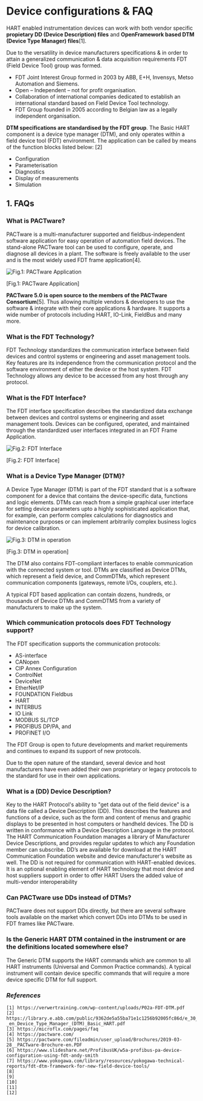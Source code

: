 # Device configurations & FAQ

HART enabled instrumentation devices can work with both vendor specific **propietary DD (Device Description) files** and **OpenFramework based DTM (Device Type Manager) files**[1]. 

Due to the versatility in device manufacturers specifications & in order to attain a generalized communication & data acquisition requirements FDT (Field Device Tool) group was formed. 

* FDT Joint Interest Group formed in 2003 by ABB, E+H, Invensys, Metso Automation and Siemens.
* Open – Independent – not for profit organisation.
* Collaboration of international companies dedicated to establish an international standard based on Field Device Tool technology.
* FDT Group founded in 2005 according to Belgian law as a legally independent organisation.

**DTM specifications are standardised by the FDT group**. The Basic HART component is a device type manager (DTM), and only operates within a field device tool (FDT) environment. The application can be called by means of the function blocks listed below: [2]

- Configuration
- Parameterisation
- Diagnostics
- Display of measurements
- Simulation

## 1. FAQs

### What is PACTware?
PACTware is a multi-manufacturer supported and fieldbus-independent software application for easy operation of automation field devices. The stand-alone PACTware tool can be used to configure, operate, and diagnose all devices in a plant. The software is freely available to the user and is the most widely used FDT frame application[4]. 

![Fig.1: PACTware Application](https://github.com/biplabro/HART-Protocol-Basics/blob/main/02.%20Images/PACTware.jpg)

[Fig.1: PACTware Application]

**PACTware 5.0 is open source to the members of the PACTware Consortium**[5]. Thus allowing multiple vendors & developers to use the software & integrate with their core applications & hardware. It supports a wide number of protocols including HART, IO-Link, FieldBus and many more. 

###  What is the FDT Technology? 
FDT Technology standardizes the communication interface between field devices and control systems or engineering and asset management tools. Key features are its independence from the communication protocol and the software environment of either the device or the host system. FDT Technology allows any device to be accessed from any host through any protocol.

###  What is the FDT Interface? 
The FDT interface specification describes the standardized data exchange between devices and control systems or engineering and asset management tools. Devices can be configured, operated, and maintained through the standardized user interfaces integrated in an FDT Frame Application.

![Fig.2: FDT Interface](https://github.com/biplabro/HART-Protocol-Basics/blob/main/02.%20Images/FDT-DTM.jpg)

[Fig.2: FDT Interface]

###  What is a Device Type Manager (DTM)? 
A Device Type Manager (DTM) is part of the FDT standard that is a software component for a device that contains the device-specific data, functions and logic elements. DTMs can reach from a simple graphical user interface for setting device parameters upto a highly sophisticated application that, for example, can perform complex calculations for diagnostics and maintenance purposes or can implement arbitrarily complex business logics for device calibration.

![Fig.3: DTM in operation](https://github.com/biplabro/HART-Protocol-Basics/blob/main/02.%20Images/DTM-in-action.jpg)

[Fig.3: DTM in operation]

The DTM also contains FDT-compliant interfaces to enable communication with the connected system or tool. DTMs are classified as Device DTMs, which represent a field device, and CommDTMs, which represent communication components (gateways, remote I/Os, couplers, etc.).

A typical FDT based application can contain dozens, hundreds, or thousands of Device DTMs and CommDTMS from a variety of manufacturers to make up the system.

###  Which communication protocols does FDT Technology support? 
The FDT specification supports the communication protocols:
* AS-interface
* CANopen
* CIP Annex Configuration
* ControlNet
* DeviceNet
* EtherNet/IP
* FOUNDATION Fieldbus
* HART
* INTERBUS
* IO Link
* MODBUS SL/TCP
* PROFIBUS DP/PA, and 
* PROFINET I/O

The FDT Group is open to future developments and market requirements and continues to expand its support of new protocols.

Due to the open nature of the standard, several device and host manufacturers have even added their own proprietary or legacy protocols to the standard for use in their own applications.

### What is a (DD) Device Description?
Key to the HART Protocol's ability to "get data out of the field device" is a data file called a Device Description (DD). This describes the features and functions of a device, such as the form and content of menus and graphic displays to be presented in host computers or handheld devices. The DD is written in conformance with a Device Description Language in the protocol. The HART Communication Foundation manages a library of Manufacturer Device Descriptions, and provides regular updates to which any Foundation member can subscribe. DD’s are available for download at the HART Communication Foundation website and device manufacturer's website as well. The DD is not required for communication with HART-enabled devices. It is an optional enabling element of HART technology that most device and host suppliers support in order to offer HART Users the added value of multi-vendor interoperability

### Can PACTware use DDs instead of DTMs?
PACTware does not support DDs directly, but there are several software tools available on the market which convert DDs into DTMs to be used in FDT frames like PACTware.

### Is the Generic HART DTM contained in the instrument or are the definitions located somewhere else?
The Generic DTM supports the HART commands which are common to all HART instruments (Universal and Common Practice commands). A typical instrument will contain device specific commands that will require a more device specific DTM for full support.




### _References_

```
[1] https://verwertraining.com/wp-content/uploads/P02a-FDT-DTM.pdf
[2] https://library.e.abb.com/public/9362de5a55ba71e1c1256b92005fc86d/e_30_72_8850_0_-_en_Device_Type_Manager_(DTM)_Basic_HART.pdf
[3] https://microflx.com/pages/faq
[4] https://pactware.com/
[5] https://pactware.com/fileadmin/user_upload/Brochures/2019-03-28__PACTware-Brochure-en.PDF
[6] https://www.slideshare.net/ProfibusUK/w5a-profibus-pa-device-configuration-using-fdt-andy-smith
[7] https://www.yokogawa.com/library/resources/yokogawa-technical-reports/fdt-dtm-framework-for-new-field-device-tools/
[8] 
[9] 
[10] 
[11] 
[12] 
```
